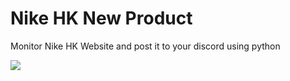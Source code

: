 # Nike HK New Product

Monitor Nike HK Website and post it to your discord using python

<img src='exmaple.png'>
